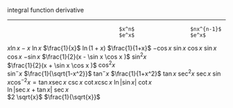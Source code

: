   integral                              function               derivative
  ------------------------------------- ---------------------- -------------------------------------
                                        $x^n$                  $nx^{n-1}$
                                        $e^x$                  $e^x$
  $x \ln x - x$                         $\ln x$                $\frac{1}{x}$
                                        $\ln (1+x)$            $\frac{1}{1+x}$
  $-\cos x$                             $\sin x$               $\cos x$
  $\sin x$                              $\cos x$               $-\sin x$
  $\frac{1}{2}(x - \sin  x \cos  x )$   $\sin^2 x$             
  $\frac{1}{2}(x + \sin  x \cos  x )$   $\cos^2 x$             
                                        $\sin^- x$             $\frac{1}{\sqrt{1-x^2}}$
                                        $\tan^- x$             $\frac{1}{1+x^2}$
                                        $\tan x$               $\sec ^2 x$
                                        $\sec x$               $\sin x \cos^{-2}x = \tan x \sec x$
                                        $\csc x$               $\cot x \csc x$
  $\ln \vert\sin x\vert$                $\cot x$               
  $\ln \vert \sec x + \tan x \vert$     $\sec x$               
  $2 \sqrt{x}$                          $\frac{1}{\sqrt{x}}$   
